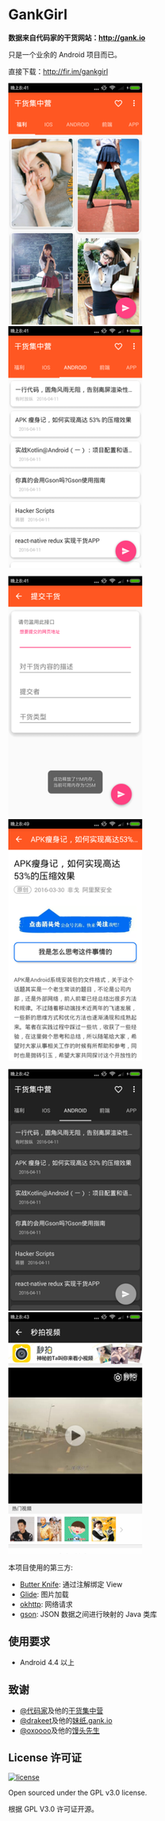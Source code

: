 # GankGirl 

**数据来自代码家的干货网站：http://gank.io**

只是一个业余的 Android 项目而已。

直接下载：http://fir.im/gankgirl

<img src="/screenshots/s1.png" alt="screenshot" title="screenshot" width="270" height="486" />   <img src="/screenshots/s2.png" alt="screenshot" title="screenshot" width="270" height="486" />

<img src="/screenshots/s3.png" alt="screenshot" title="screenshot" width="270" height="486" />   <img src="/screenshots/s4.png" alt="screenshot" title="screenshot" width="270" height="486" />

<img src="/screenshots/s5.png" alt="screenshot" title="screenshot" width="270" height="486" />   <img src="/screenshots/s6.png" alt="screenshot" title="screenshot" width="270" height="486" />

本项目使用的第三方:

- [Butter Knife](http://jakewharton.github.io/butterknife/): 通过注解绑定 View
- [Glide](https://github.com/bumptech/glide): 图片加载
- [okhttp](https://github.com/square/okhttp): 网络请求 
- [gson](https://github.com/google/gson): JSON 数据之间进行映射的 Java 类库

## 使用要求

- Android 4.4 以上

## 致谢

- [@代码家](http://weibo.com/u/1628291124)及他的[干货集中营](http://gank.io)
- [@drakeet](http://weibo.com/drak11t)及他的[妹纸.gank.io](https://github.com/drakeet/Meizhi)
- [@oxoooo](http://weibo.com/xingrz)及他的[馒头先生](https://github.com/oxoooo/mr-mantou-android)

## License 许可证

[![license](https://img.shields.io/github/license/viosey/hexo-theme-material.svg?style=flat-square)](https://github.com/viosey/hexo-theme-material/blob/master/LICENSE)

Open sourced under the GPL v3.0 license.

根据 GPL V3.0 许可证开源。
